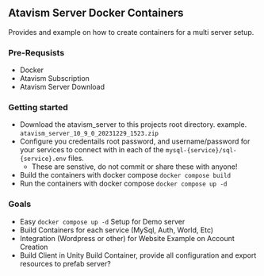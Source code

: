 ## Atavism Server Docker Containers
Provides and example on how to create containers for a multi server setup. 

### Pre-Requsists
- Docker
- Atavism Subscription
- Atavism Server Download

### Getting started
- Download the atavism_server to this projects root directory. 
example. `atavism_server_10_9_0_20231229_1523.zip`
- Configure you credentails root password, and username/password for your services to connect with in each of the `mysql-{service}/sql-{service}.env` files. 
  - These are senstive, do not commit or share these with anyone!
- Build the containers with docker compose `docker compose build`
- Run the containers with docker compose `docker compose up -d`

### Goals
- Easy `docker compose up -d` Setup for Demo server
- Build Containers for each service (MySql, Auth, World, Etc)
- Integration (Wordpress or other) for Website Example on Account Creation
- Build Client in Unity Build Container, provide all configuration and export resources to prefab server?